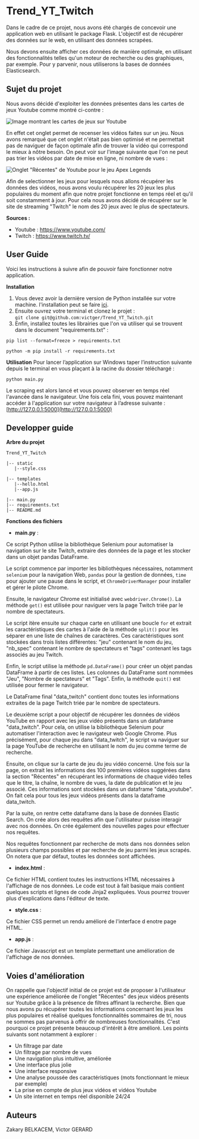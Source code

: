 # Trend_YT_Twitch
Dans le cadre de ce projet, nous avons été chargés de concevoir une application web en utilisant le package Flask. L'objectif est de récupérer des données sur le web, en utilisant des données scrapées.

Nous devons ensuite afficher ces données de manière optimale, en utilisant des fonctionnalités telles qu'un moteur de recherche ou des graphiques, par exemple. Pour y parvenir, nous utiliserons la bases de données Elasticsearch.

## Sujet du projet
Nous avons décidé d'exploiter les données présentes dans les cartes de jeux Youtube comme montré ci-contre :

![Image montrant les cartes de jeux sur Youtube](https://zupimages.net/up/23/08/rph0.png "Carte de jeu pour le jeu vidéo Apex Legends sur Youtube")

En effet cet onglet permet de recenser les vidéos faites sur un jeu. Nous avons remarqué que cet onglet n'était pas bien optimisé et ne permettait pas de naviguer de façon optimale afin de trouver la vidéo qui correspond le mieux à nôtre besoin. On peut voir sur l'image suivante que l'on ne peut pas trier les vidéos par date de mise en ligne, ni nombre de vues :

![Onglet "Récentes" de Youtube pour le jeu Apex Legends](https://zupimages.net/up/23/08/14nl.png "Onglet Récentes de Youtube pour le jeu Apex Legends")

Afin de selectionner les jeux pour lesquels nous allons récupérer les données des vidéos, nous avons voulu récupérer les 20 jeux les plus populaires du moment afin que notre projet fonctionne en temps réel et qu'il soit constamment à jour. Pour cela nous avons décidé de récupérer sur le site de streaming "Twitch" le nom des 20 jeux avec le plus de spectateurs. 

**Sources :** 

 - Youtube : https://www.youtube.com/
 - Twitch : https://www.twitch.tv/

## User Guide

Voici les instructions à suivre afin de pouvoir faire fonctionner notre application.

**Installation**

 1. Vous devez avoir la dernière version de Python installée sur votre machine. l'installation peut se faire [ici](https://www.python.org/downloads/).
 2. Ensuite ouvrez votre terminal et clonez le projet :                             
 `git clone git@github.com:victger/Trend_YT_Twitch.git`
 3. Enfin, installez toutes les librairies que l'on va utiliser qui se trouvent dans le document "requirements.txt" : 
 ```
pip list --format=freeze > requirements.txt
```
```
python -m pip install -r requirements.txt 
```

**Utilisation**
Pour lancer l’application sur Windows taper l’instruction suivante depuis le terminal en vous plaçant à la racine du dossier téléchargé :

```
python main.py 
```

Le scraping est alors lancé et vous pouvez observer en temps réel l'avancée dans le navigateur.
Une fois cela fini, vous pouvez maintenant accéder à l'application sur  votre navigateur à l’adresse suivante : [http://127.0.0.1:5000](http://127.0.0.1:5000)

## Developper guide

 **Arbre du projet**
 ```  
Trend_YT_Twitch 

|-- static
    |--style.css
    
|-- templates  
    |--hello.html
    |--app.js
    
|-- main.py
|-- requirements.txt 
|-- README.md 
```
**Fonctions des fichiers**

  - **main.py** : 

Ce script Python utilise la bibliothèque Selenium pour automatiser la navigation sur le site Twitch, extraire des données de la page et les stocker dans un objet pandas DataFrame. 

Le script commence par importer les bibliothèques nécessaires, notamment `selenium` pour la navigation Web, `pandas` pour la gestion de données, `time` pour ajouter une pause dans le script, et `ChromeDriverManager` pour installer et gérer le pilote Chrome.
 
Ensuite, le navigateur Chrome est initialisé avec `webdriver.Chrome()`. La méthode `get()` est utilisée pour naviguer vers la page Twitch triée par le nombre de spectateurs.

Le script itère ensuite sur chaque carte en utilisant une boucle `for` et extrait les caractéristiques des cartes à l'aide de la méthode `split()` pour les séparer en une liste de chaînes de caractères. Ces caractéristiques sont stockées dans trois listes différentes: "jeu" contenant le nom du jeu, "nb_spec" contenant le nombre de spectateurs et "tags" contenant les tags associés au jeu Twitch.

Enfin, le script utilise la méthode `pd.DataFrame()` pour créer un objet pandas DataFrame à partir de ces listes. Les colonnes du DataFrame sont nommées "Jeu", "Nombre de spectateurs" et "Tags". Enfin, la méthode `quit()` est utilisée pour fermer le navigateur.

Le DataFrame final "data_twitch" contient donc toutes les informations extraites de la page Twitch triée par le nombre de spectateurs.

Le deuxième script a pour objectif de récupérer les données de vidéos YouTube en rapport avec les jeux vidéo présents dans un dataframe "data_twitch". Pour cela, on utilise la bibliothèque Selenium pour automatiser l'interaction avec le navigateur web Google Chrome.
Plus précisément, pour chaque jeu dans "data_twitch", le script va naviguer sur la page YouTube de recherche en utilisant le nom du jeu comme terme de recherche. 

Ensuite, on clique sur la carte de jeu du jeu vidéo concerné.
Une fois sur la page, on extrait les informations des 100 premières vidéos suggérées dans la section "Récentes" en récupérant les informations de chaque vidéo telles que le titre, la chaîne, le nombre de vues, la date de publication et le jeu associé. Ces informations sont stockées dans un dataframe "data_youtube". On fait cela pour tous les jeux vidéos présents dans la dataframe data_twitch.

Par la suite, on rentre cette dataframe dans la base de données Elastic Search. On crée alors des requêtes afin que l'utilisateur puisse interagir avec nos données. On crée également des nouvelles pages pour effectuer nos requêtes.

Nos requêtes fonctionnent par recherche de mots dans nos données selon plusieurs champs possibles et par recherche de jeu parmi les jeux scrapés. On notera que par défaut, toutes les données sont affichées.

 - **index.html** :

Ce fichier HTML contient toutes les instructions HTML nécessaires à l'affichage de nos données. Le code est tout à fait basique mais contient quelques scripts et lignes de code Jinja2 expliquées. Vous pourrez trouver plus d'explications dans l'éditeur de texte.

 - **style.css** :

Ce fichier CSS permet un rendu amélioré de l'interface d enotre page HTML.

 - **app.js** : 

Ce fichier Javascript est un template permettant une amélioration de l'affichage de nos données.

## Voies d'amélioration

On rappelle que l'objectif initial de ce projet est de proposer à l'utilisateur une expérience améliorée de l'onglet "Récentes" des jeux vidéos présents sur Youtube grâce à la présence de filtres affinant la recherche. Bien que nous avons pu récupérer toutes les informations concernant les jeux les plus populaires et réalisé quelques fonctionnalités sommaires de tri, nous ne sommes pas parvenus à offrir de nombreuses fonctionnalités. C'est pourquoi ce projet présente beaucoup d'intérêt à être amélioré. Les points suivants sont notamment à explorer :

- Un filtrage par date
- Un filtrage par nombre de vues
- Une navigation plus intuitive, améliorée
- Une interface plus jolie
- Une interface responsive
- Une analyse poussée des caractéristiques (mots fonctionnant le mieux par exemple)
- La prise en compte de plus jeux vidéos et vidéos Youtube
- Un site internet en temps réel disponible 24/24

## Auteurs

Zakary BELKACEM, Victor GERARD
